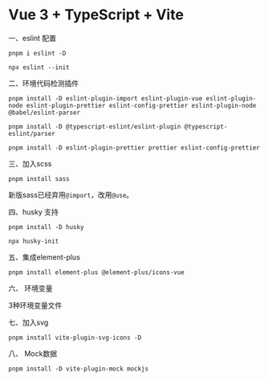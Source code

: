 # Vue 3 + TypeScript + Vite

一、eslint 配置

```
pnpm i eslint -D

npx eslint --init
```

二、环境代码检测插件

```
pnpm install -D eslint-plugin-import eslint-plugin-vue eslint-plugin-node eslint-plugin-prettier eslint-config-prettier eslint-plugin-node @babel/eslint-parser
```

```
pnpm install -D @typescript-eslint/eslint-plugin @typescript-eslint/parser
```

```
pnpm install -D eslint-plugin-prettier prettier eslint-config-prettier
```

三、加入scss

```
pnpm install sass
```

新版sass已经弃用`@import`，改用`@use`。

四、husky 支持

```
pnpm install -D husky

npx husky-init
```

五、集成element-plus

```
pnpm install element-plus @element-plus/icons-vue
```

六、 环境变量

3种环境变量文件

七、加入svg

```
pnpm install vite-plugin-svg-icons -D
```

八、 Mock数据

```
pnpm install -D vite-plugin-mock mockjs
```
